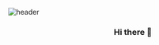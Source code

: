 <!-- 헤더 -->
![header](https://capsule-render.vercel.app/api?type=wave&color=auto&height=300&section=header&text=Gicheon's%20GitHub&fontSize=90)

<div align = center>

  ### Hi there 👋
  
</div>



<!--
**kang-gicheon/kang-gicheon** is a ✨ _special_ ✨ repository because its `README.md` (this file) appears on your GitHub profile.

Here are some ideas to get you started:

- 🔭 I’m currently working on ...
- 🌱 I’m currently learning ...
- 👯 I’m looking to collaborate on ...
- 🤔 I’m looking for help with ...
- 💬 Ask me about ...
- 📫 How to reach me: ...
- 😄 Pronouns: ...
- ⚡ Fun fact: ...
-->
